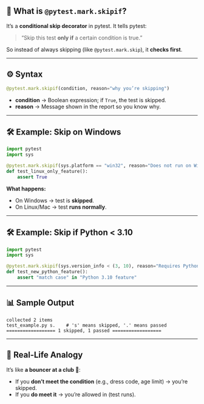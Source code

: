 ## 🎯 **What is `@pytest.mark.skipif`?**

It’s a **conditional skip decorator** in pytest.
It tells pytest:

> “Skip this test **only if** a certain condition is true.”

So instead of always skipping (like `@pytest.mark.skip`), it **checks first**.

---

## ⚙ **Syntax**

```python
@pytest.mark.skipif(condition, reason="why you’re skipping")
```

* **condition** → Boolean expression; if `True`, the test is skipped.
* **reason** → Message shown in the report so you know why.

---

## 🛠 **Example: Skip on Windows**

```python
import pytest
import sys

@pytest.mark.skipif(sys.platform == "win32", reason="Does not run on Windows")
def test_linux_only_feature():
    assert True
```

**What happens:**

* On Windows → test is **skipped**.
* On Linux/Mac → test **runs normally**.

---

## 🛠 **Example: Skip if Python < 3.10**

```python
import pytest
import sys

@pytest.mark.skipif(sys.version_info < (3, 10), reason="Requires Python 3.10+")
def test_new_python_feature():
    assert "match case" in "Python 3.10 feature"
```

---

## 📊 **Sample Output**

```
collected 2 items
test_example.py s.    # 's' means skipped, '.' means passed
================== 1 skipped, 1 passed ==================
```

---

## 📍 **Real-Life Analogy**

It’s like **a bouncer at a club** 🚪:

* If you **don’t meet the condition** (e.g., dress code, age limit) → you’re skipped.
* If you **do meet it** → you’re allowed in (test runs).
